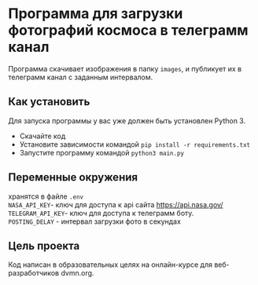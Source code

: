 # Программа для загрузки фотографий космоса в телеграмм канал

Программа скачивает изображения в папку `images`, и публикует их в телеграмм канал с заданным интервалом.

## Как установить
Для запуска программы у вас уже должен быть установлен Python 3.

- Скачайте код
- Установите зависимости командой `pip install -r requirements.txt`
- Запустите программу командой `python3 main.py` 
## Переменные окружения
хранятся в файле `.env`  
`NASA_API_KEY`- ключ для доступа к api сайта https://api.nasa.gov/  
`TELEGRAM_API_KEY`- ключ для доступа к телеграмм боту.  
`POSTING_DELAY` - интервал загрузки фото в секундах  


## Цель проекта
Код написан в образовательных целях на онлайн-курсе для веб-разработчиков dvmn.org.